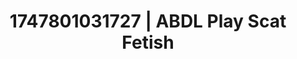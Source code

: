 ---
categories:
- Erotic friction
- Flushed skin
- Softcore vibes
- Voyeur fantasy
- Football-themed kink
image: /assets/images/1747801031727.jpg
layout: post
seo:
  description: Featured content with exclusive ABDL Play, Scat Fetish. HD images available.
  keywords: ABDL Play, Scat Fetish
  og_image: /assets/images/1747801031727.jpg
  schema_type: VisualArtwork
tags:
- ABDL Play
- '#1747801031727'
- Scat Fetish
title: 1747801031727 | ABDL Play Scat Fetish
---